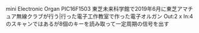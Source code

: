 mini Electronic Organ PIC16F1503
東芝未来科学館で2019年6月に東芝アマチュア無線クラブが行う|行った電子工作教室で作った電子オルガン
Out:2 x In:4のスキャンではあるが8個のキーを読み取って一定周期の信号を出す
